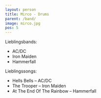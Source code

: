 ```yaml
---
layout: person
title: Mirco - Drums
parent: /band/
image: mirco.jpg
pos: 5
---
```


Lieblingsbands:

* AC/DC
* Iron Maiden
* Hammerfall

Lieblingssongs:

* Hells Bells – AC/DC
* The Trooper – Iron Maiden
* At The End Of The Rainbow – Hammerfall